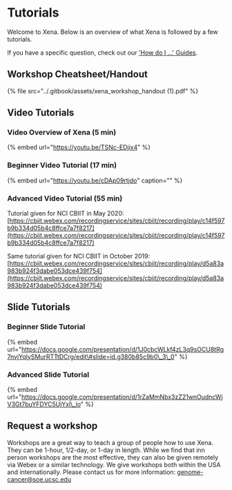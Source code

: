 # Tutorials

Welcome to Xena. Below is an overview of what Xena is followed by a few tutorials. 

If you have a specific question, check out our ['How do I ...' Guides](../how-do-i/).

## Workshop Cheatsheet/Handout

{% file src="../.gitbook/assets/xena\_workshop\_handout \(1\).pdf" %}

## Video Tutorials

### Video Overview of Xena \(5 min\)

{% embed url="https://youtu.be/TSNc-EDjix4" %}

### Beginner Video Tutorial \(17 min\)

{% embed url="https://youtu.be/cDAp09rtjdo" caption="" %}

### Advanced Video Tutorial \(55 min\)

Tutorial given for NCI CBIIT in May 2020: [https://cbiit.webex.com/recordingservice/sites/cbiit/recording/play/c14f597b9b334d05b4c8ffce7a7f8217](https://cbiit.webex.com/recordingservice/sites/cbiit/recording/play/c14f597b9b334d05b4c8ffce7a7f8217)

Same tutorial given for NCI CBIIT in October 2019: [https://cbiit.webex.com/recordingservice/sites/cbiit/recording/play/d5a83a983b924f3dabe053dce439f754](https://cbiit.webex.com/recordingservice/sites/cbiit/recording/play/d5a83a983b924f3dabe053dce439f754)

## Slide Tutorials 

### Beginner Slide Tutorial

{% embed url="https://docs.google.com/presentation/d/1J0cbcWLkf4zL3q9sOCU8tRg7nvjYqlySMurRTTtDCrg/edit\#slide=id.g380b85c9b0\_3\_0" %}

### Advanced Slide Tutorial

{% embed url="https://docs.google.com/presentation/d/1rZaMmNbx3zZ21wnOudncWjV3Gt7buYFDYC5UjYxl\_lo" %}

## Request a workshop

Workshops are a great way to teach a group of people how to use Xena. They can be 1-hour, 1/2-day, or 1-day in length. While we find that inn person workshops are the most effective, they can also be given remotely via Webex or a similar technology. We give workshops both within the USA and internationally. Please contact us for more information: [genome-cancer@soe.ucsc.edu](mailto:genome-cancer@soe.ucsc.edu)

## 

